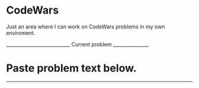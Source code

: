 # CodeWars

Just an area where I can work on CodeWars problems in my own enviroment.

___________________________ Current problem _______________
# Paste problem text below.
___________________________________________________________
<!-- For a given list [x1, x2, x3, ..., xn] compute the last (decimal) digit of x1 ^ (x2 ^ (x3 ^ (... ^ xn))).

E. g.,

lastDigit([3, 4, 2]) === 1
because 3 ^ (4 ^ 2) = 3 ^ 16 = 43046721.

Beware: powers grow incredibly fast. For example, 9 ^ (9 ^ 9) has more than 369 millions of digits. lastDigit has to deal with such numbers efficiently.

Corner cases: we assume that 0 ^ 0 = 1 and that lastDigit of an empty list equals to 1.

This kata generalizes Last digit of a large number; you may find useful to solve it beforehand. -->
